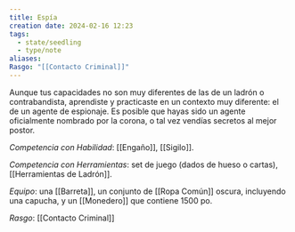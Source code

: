 ```yaml
---
title: Espía
creation date: 2024-02-16 12:23
tags:
  - state/seedling
  - type/note
aliases: 
Rasgo: "[[Contacto Criminal]]"
---
```

Aunque tus capacidades no son muy diferentes de las de un ladrón o contrabandista, aprendiste y practicaste en un contexto muy diferente: el de un agente de espionaje. Es posible que hayas sido un agente oficialmente nombrado por la corona, o tal vez vendías secretos al mejor postor.

*Competencia con Habilidad*: [[Engaño]], [[Sigilo]].

*Competencia con Herramientas*: set de juego (dados de hueso o cartas), [[Herramientas de Ladrón]].

*Equipo*: una [[Barreta]], un conjunto de [[Ropa Común]] oscura, incluyendo una capucha, y un [[Monedero]] que contiene 1500 po.

*Rasgo*: [[Contacto Criminal]]
